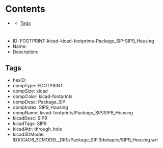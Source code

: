 



Contents
========

* [](#)
	* [Tags](#tags)

# 

- ID: FOOTPRINT-kicad-kicad-footprints-Package_SIP-SIP9_Housing
- Name: 
- Description: 

## Tags

- hexID: 
- oompType: FOOTPRINT
- oompSize: kicad
- oompColor: kicad-footprints
- oompDesc: Package_SIP
- oompIndex: SIP9_Housing
- oompName: kicad-footprints/Package_SIP/SIP9_Housing
- kicadDesc: SIP9
- kicadTags: SIP9
- kicadAttr: through_hole
- kicad3DModel: ${KICAD6_3DMODEL_DIR}/Package_SIP.3dshapes/SIP9_Housing.wrl
